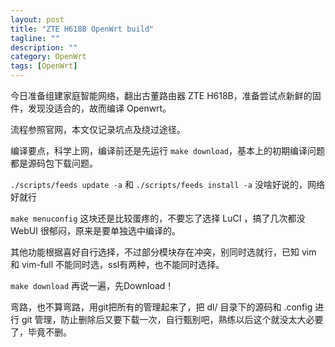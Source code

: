 ```yaml
---
layout: post
title: "ZTE H618B OpenWrt build"
tagline: ""
description: ""
category: OpenWrt
tags: [OpenWrt]
---
```


今日准备组建家庭智能网络，翻出古董路由器 ZTE H618B，准备尝试点新鲜的固件，发现没适合的，故而编译 Openwrt。

流程参照官网，本文仅记录坑点及绕过途径。

编译要点，科学上网，编译前还是先运行 `make download`，基本上的初期编译问题都是源码包下载问题。

`./scripts/feeds update -a` 和 `./scripts/feeds install -a` 没啥好说的，网络好就行

`make menuconfig` 这块还是比较蛋疼的，不要忘了选择 LuCI ，搞了几次都没 WebUI 很郁闷，原来是要单独选中编译的。

其他功能根据喜好自行选择，不过部分模块存在冲突，别同时选就行，已知 vim 和 vim-full 不能同时选，ssl有两种，也不能同时选择。

`make download` 再说一遍，先Download！

弯路，也不算弯路，用git把所有的管理起来了，把 dl/ 目录下的源码和 .config 进行 git 管理，防止删除后又要下载一次，自行甄别吧，熟练以后这个就没太大必要了，毕竟不删。




